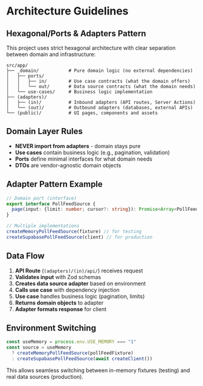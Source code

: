# Architecture Guidelines

## Hexagonal/Ports & Adapters Pattern

This project uses strict hexagonal architecture with clear separation between domain and infrastructure:

```
src/app/
├── _domain/           # Pure domain logic (no external dependencies)
│   ├── ports/
│   │   ├── in/        # Use case contracts (what the domain offers)
│   │   └── out/       # Data source contracts (what the domain needs)
│   └── use-cases/     # Business logic implementation
├── (adapters)/
│   ├── (in)/          # Inbound adapters (API routes, Server Actions)
│   └── (out)/         # Outbound adapters (databases, external APIs)
└── (public)/          # UI pages, components and assets
```

## Domain Layer Rules

- **NEVER import from adapters** - domain stays pure
- **Use cases** contain business logic (e.g., pagination, validation)
- **Ports** define minimal interfaces for what domain needs
- **DTOs** are vendor-agnostic domain objects

## Adapter Pattern Example

```typescript
// Domain port (interface)
export interface PollFeedSource {
  page(input: {limit: number; cursor?: string}): Promise<Array<PollFeedItem>>
}

// Multiple implementations
createMemoryPollFeedSource(fixture) // for testing
createSupabasePollFeedSource(client) // for production
```

## Data Flow

1. **API Route** (`(adapters)/(in)/api/`) receives request
2. **Validates input** with Zod schemas
3. **Creates data source adapter** based on environment
4. **Calls use case** with dependency injection
5. **Use case** handles business logic (pagination, limits)
6. **Returns domain objects** to adapter
7. **Adapter formats response** for client

## Environment Switching

```typescript
const useMemory = process.env.USE_MEMORY === "1"
const source = useMemory
  ? createMemoryPollFeedSource(pollFeedFixture)
  : createSupabasePollFeedSource(await createClient())
```

This allows seamless switching between in-memory fixtures (testing) and real data sources (production).
